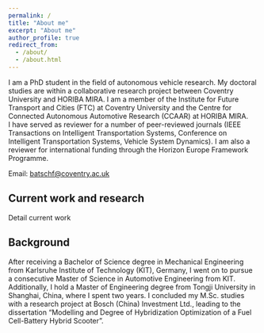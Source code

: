 ```yaml
---
permalink: /
title: "About me"
excerpt: "About me"
author_profile: true
redirect_from: 
  - /about/
  - /about.html
---
```


I am a PhD student in the field of autonomous vehicle research. My doctoral studies are within a collaborative research project between Coventry University and HORIBA MIRA. I am a member of the Institute for Future Transport and Cities (FTC) at Coventry University and the Centre for Connected Autonomous Automotive Research (CCAAR) at HORIBA MIRA.  
I have served as reviewer for a number of peer-reviewed journals (IEEE Transactions on Intelligent Transportation Systems, Conference on Intelligent Transportation Systems, Vehicle System Dynamics). I am also a reviewer for international funding through the Horizon Europe Framework Programme.

Email: batschf@coventry.ac.uk

Current work and research
------
Detail current work

Background
------
After receiving a Bachelor of Science degree in Mechanical Engineering from Karlsruhe Institute of Technology (KIT), Germany, I went on to pursue a consecutive Master of Science in Automotive Engineering from KIT. Additionally, I hold a Master of Engineering degree from Tongji University in Shanghai, China, where I spent two years. I concluded my M.Sc. studies with a research project at Bosch (China) Investment Ltd., leading to the dissertation “Modelling and Degree of Hybridization Optimization of a Fuel Cell-Battery Hybrid Scooter”.
